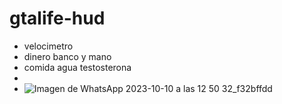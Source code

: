 # gtalife-hud #

- velocimetro
- dinero banco y mano
- comida agua testosterona
-
- ![Imagen de WhatsApp 2023-10-10 a las 12 50 32_f32bffdd](https://github.com/GTALIFEFivem/gtalife-hud/assets/124316552/3078742d-eda8-406f-9ce5-3ffffa432633)
